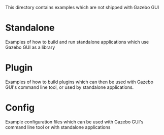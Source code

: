This directory contains examples which are not shipped with Gazebo GUI

# Standalone

Examples of how to build and run standalone applications which use
Gazebo GUI as a library

# Plugin

Examples of how to build plugins which can then be used with Gazebo GUI's
command line tool, or used by standalone applications.

# Config

Example configuration files which can be used with Gazebo GUI's command
line tool or with standalone applications
